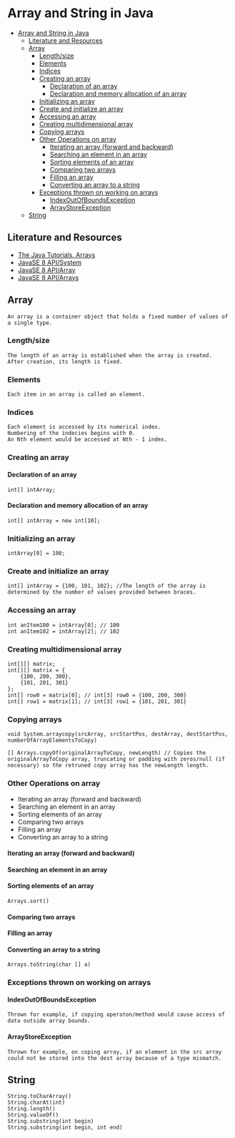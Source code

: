# Array and String in Java

<!-- TOC -->
* [Array and String in Java](#array-and-string-in-java)
  * [Literature and Resources](#literature-and-resources)
  * [Array](#array)
    * [Length/size](#lengthsize)
    * [Elements](#elements)
    * [Indices](#indices)
    * [Creating an array](#creating-an-array)
      * [Declaration of an array](#declaration-of-an-array)
      * [Declaration and memory allocation of an array](#declaration-and-memory-allocation-of-an-array)
    * [Initializing an array](#initializing-an-array)
    * [Create and initialize an array](#create-and-initialize-an-array)
    * [Accessing an array](#accessing-an-array)
    * [Creating multidimensional array](#creating-multidimensional-array)
    * [Copying arrays](#copying-arrays)
    * [Other Operations on array](#other-operations-on-array)
      * [Iterating an array (forward and backward)](#iterating-an-array-forward-and-backward)
      * [Searching an element in an array](#searching-an-element-in-an-array)
      * [Sorting elements of an array](#sorting-elements-of-an-array)
      * [Comparing two arrays](#comparing-two-arrays)
      * [Filling an array](#filling-an-array)
      * [Converting an array to a string](#converting-an-array-to-a-string)
    * [Exceptions thrown on working on arrays](#exceptions-thrown-on-working-on-arrays)
      * [IndexOutOfBoundsException](#indexoutofboundsexception)
      * [ArrayStoreException](#arraystoreexception)
  * [String](#string)
<!-- TOC -->

## Literature and Resources

- [The Java Tutorials. Arrays](https://docs.oracle.com/javase/tutorial/java/nutsandbolts/arrays.html)
- [JavaSE 8 API/System](https://docs.oracle.com/javase/8/docs/api/java/lang/System.html)
- [JavaSE 8 API/Array](https://docs.oracle.com/javase/8/docs/api/java/lang/reflect/Array.html)
- [JavaSE 8 API/Arrays](https://docs.oracle.com/javase/8/docs/api/java/util/Arrays.html)

## Array

    An array is a container object that holds a fixed number of values of a single type.    

### Length/size

    The length of an array is established when the array is created.
    After creation, its length is fixed.

### Elements

    Each item in an array is called an element.

### Indices

    Each element is accessed by its numerical index.
    Numbering of the indecies begins with 0.
    An Nth element would be accessed at Nth - 1 index.

### Creating an array

#### Declaration of an array

    int[] intArray;

#### Declaration and memory allocation of an array

    int[] intArray = new int[10];

### Initializing an array

    intArray[0] = 100;

### Create and initialize an array

    int[] intArray = {100, 101, 102}; //The length of the array is determined by the number of values provided between braces.

### Accessing an array

    int anItem100 = intArray[0]; // 100
    int anItem102 = intArray[2]; // 102

### Creating multidimensional array

    int[][] matrix;
    int[][] matrix = {
        {100, 200, 300},
        {101, 201, 301}
    };
    int[] row0 = matrix[0]; // int[3] row0 = {100, 200, 300}
    int[] row1 = matrix[1]; // int[3] row1 = {101, 201, 301}

### Copying arrays

    void System.arraycopy(srcArray, srcStartPos, destArray, destStartPos, numberOfArrayElementsToCopy)

    [] Arrays.copyOf(originalArrayToCopy, newLength) // Copies the originalArrayToCopy array, truncating or padding with zeros/null (if necessary) so the retruned copy array has the newLength length.

### Other Operations on array

- Iterating an array (forward and backward)
- Searching an element in an array
- Sorting elements of an array
- Comparing two arrays
- Filling an array
- Converting an array to a string

#### Iterating an array (forward and backward)

#### Searching an element in an array

#### Sorting elements of an array

    Arrays.sort()

#### Comparing two arrays

#### Filling an array

#### Converting an array to a string

    Arrays.toString(char [] a)

### Exceptions thrown on working on arrays

#### IndexOutOfBoundsException

    Thrown for example, if copying operaton/method would cause access of data outside array bounds.

#### ArrayStoreException

    Thrown for example, on coping array, if an element in the src array could not be stored into the dest array because of a type mismatch.

## String

    String.toCharArray()
    String.charAt(int)
    String.length()
    String.valueOf()
    String.substring(int begin)
    String.substring(int begin, int end)
